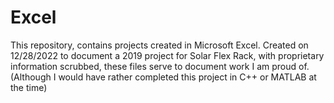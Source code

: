 # Excel
This repository, contains projects created in Microsoft Excel. Created on 12/28/2022 to document a 2019 project for Solar Flex Rack, with proprietary information scrubbed, these files serve to document work I am proud of. (Although I would have rather completed this project in C++ or MATLAB at the time)
